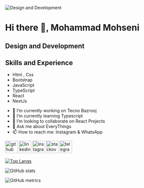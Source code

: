 ![Design and Development ](https://media-exp1.licdn.com/dms/image/C4D16AQF4E_M0lCL8xQ/profile-displaybackgroundimage-shrink_200_800/0/1641749436816?e=1650499200&v=beta&t=UCRS4mxmK9oE_MHj-Bxoqyi5RDIut14f_A7jKPgHmAM)

# Hi there 👋, Mohammad Mohseni
## Design and Development 

## Skills and Experience
* Html , Css
* Bootstrap
* JavaScript
* TypeScript
* React
* NextJs

- 🔭 I’m currently working on Tecno Bazrooj 
- 🌱 I’m currently learning Typescript 
- 👯 I’m looking to collaborate on React Projects 
- 💬 Ask me about EveryThings 
- 📫 How to reach me: Instagram & WhatsApp 


[<img src='https://cdn.jsdelivr.net/npm/simple-icons@3.0.1/icons/github.svg' alt='github' height='40'>](https://github.com/mohammad468)  [<img src='https://cdn.jsdelivr.net/npm/simple-icons@3.0.1/icons/linkedin.svg' alt='linkedin' height='40'>](https://www.linkedin.com/in/mohammad-mohseni-398b4822a/)  [<img src='https://cdn.jsdelivr.net/npm/simple-icons@3.0.1/icons/instagram.svg' alt='instagram' height='40'>](https://www.instagram.com/mohammad.mohseni468/)  [<img src='https://cdn.jsdelivr.net/npm/simple-icons@3.0.1/icons/stackoverflow.svg' alt='stackoverflow' height='40'>](https://stackoverflow.com/users/17343167/mohammad-mohseni)  [<img src='https://cdn.jsdelivr.net/npm/simple-icons@3.0.1/icons/telegram.svg' alt='telegram' height='40'>](https://t.me/muhammad_mohseni)  

[![Top Langs](https://github-readme-stats.vercel.app/api/top-langs/?username=mohammad468)](https://github.com/anuraghazra/github-readme-stats)

![GitHub stats](https://github-readme-stats.vercel.app/api?username=mohammad468&show_icons=true&count_private=true)  

![GitHub metrics](https://metrics.lecoq.io/mohammad468)  

